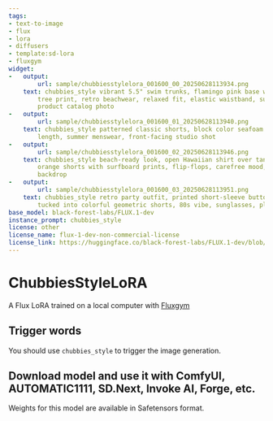 ```yaml
---
tags:
- text-to-image
- flux
- lora
- diffusers
- template:sd-lora
- fluxgym
widget:
-   output:
        url: sample/chubbiesstylelora_001600_00_20250628113934.png
    text: chubbies_style vibrant 5.5" swim trunks, flamingo pink base with neon palm
        tree print, retro beachwear, relaxed fit, elastic waistband, summer lighting,
        product catalog photo
-   output:
        url: sample/chubbiesstylelora_001600_01_20250628113940.png
    text: chubbies_style patterned classic shorts, block color seafoam green, mid-thigh
        length, summer menswear, front-facing studio shot
-   output:
        url: sample/chubbiesstylelora_001600_02_20250628113946.png
    text: chubbies_style beach-ready look, open Hawaiian shirt over tank top, bright
        orange shorts with surfboard prints, flip-flops, carefree mood, palm tree
        backdrop
-   output:
        url: sample/chubbiesstylelora_001600_03_20250628113951.png
    text: chubbies_style retro party outfit, printed short-sleeve button-up shirt,
        tucked into colorful geometric shorts, 80s vibe, sunglasses, playful grin
base_model: black-forest-labs/FLUX.1-dev
instance_prompt: chubbies_style
license: other
license_name: flux-1-dev-non-commercial-license
license_link: https://huggingface.co/black-forest-labs/FLUX.1-dev/blob/main/LICENSE.md
---
```


# ChubbiesStyleLoRA

A Flux LoRA trained on a local computer with [Fluxgym](https://github.com/cocktailpeanut/fluxgym)

<Gallery />

## Trigger words

You should use `chubbies_style` to trigger the image generation.

## Download model and use it with ComfyUI, AUTOMATIC1111, SD.Next, Invoke AI, Forge, etc.

Weights for this model are available in Safetensors format.

